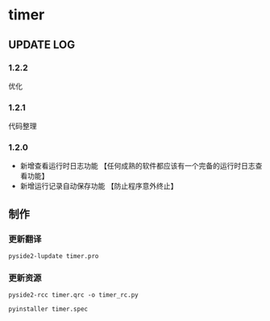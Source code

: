 # timer

## UPDATE LOG
### 1.2.2
优化
### 1.2.1
代码整理

### 1.2.0
- 新增查看运行时日志功能 【任何成熟的软件都应该有一个完备的运行时日志查看功能】
- 新增运行记录自动保存功能 【防止程序意外终止】


## 制作
### 更新翻译
```text
pyside2-lupdate timer.pro 
```

### 更新资源
```text
pyside2-rcc timer.qrc -o timer_rc.py
```

```text
pyinstaller timer.spec
```